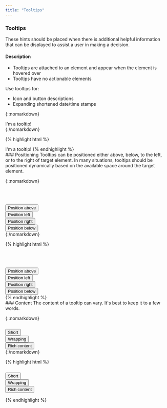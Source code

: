 ```yaml
---
title: "Tooltips"
---
```


<div class="pl-pattern">
<h3>Tooltips</h3>

These hints should be placed when there is additional helpful information that can be displayed to assist a user in making a decision. 

#### Description

- Tooltips are attached to an element and appear when the element is hovered over
- Tooltips have no actionable elements 

Use tooltips for:

- Icon and button descriptions
- Expanding shortened date/time stamps


{::nomarkdown}
<div class="pl-preview">
<div class="tooltip fade in right" style="display: inline-block; position: relative; width: auto;">
  <div class="tooltip-inner">I'm a tooltip!</div>
  <div class="tooltip-arrow"></div>
</div>
</div>
{:/nomarkdown}

{% highlight html %}
<div class="tooltip fade in right" style="display: inline-block; position: relative; width: auto;">
  <div class="tooltip-inner">I'm a tooltip!</div>
  <div class="tooltip-arrow"></div>
</div>
{% endhighlight %}
</div>

<div class="pl-pattern">
### Positioning
Tooltips can be positioned either above, below, to the left, or to the right of target element. In many situations, tooltips should be positioned dynamically based on the available space around the target element.

{::nomarkdown}
<div class="pl-preview">
    <div style="margin-top: 65px; width: 120px;">
      <button type="button" class="btn btn-block btn-default" data-toggle="tooltip" data-placement="top" title="Tooltip above">Position above</button>
      <button type="button" class="btn btn-block btn-default" data-toggle="tooltip" data-placement="left" title="Tooltip to left">Position left</button>
      <button type="button" class="btn btn-block btn-default" data-toggle="tooltip" data-placement="right" title="Tooltip to right">Position right</button>
      <button type="button" class="btn btn-block btn-default" data-toggle="tooltip" data-placement="bottom" title="Tooltip below">Position below</button>
    </div>
</div>
{:/nomarkdown}

{% highlight html %}
<div style="margin-top: 65px; width: 120px;">
  <button type="button" class="btn btn-block btn-default" data-toggle="tooltip" data-placement="top" title="Tooltip above">Position above</button>
  <button type="button" class="btn btn-block btn-default" data-toggle="tooltip" data-placement="left" title="Tooltip to left">Position left</button>
  <button type="button" class="btn btn-block btn-default" data-toggle="tooltip" data-placement="right" title="Tooltip to right">Position right</button>
  <button type="button" class="btn btn-block btn-default" data-toggle="tooltip" data-placement="bottom" title="Tooltip below">Position below</button>
</div>
{% endhighlight %}
</div>

<div class="pl-pattern">
### Content
The content of a tooltip can vary. It's best to keep it to a few words.

{::nomarkdown}
<div class="pl-preview">
    <div style="margin-top: 25px; width: 120px;">
      <button type="button" class="btn btn-block btn-default" data-toggle="tooltip" data-placement="right" title="Print">Short</button>
      <button type="button" class="btn btn-block btn-default" data-toggle="tooltip" data-placement="right" data-html="true" title='Lorem ipsum dolor sit amet, consectetur adipiscing elit. In semper volutpat ultrices. Mauris lobortis lacus vel ullamcorper vestibulum.'>Wrapping</button>
      <button type="button" class="btn btn-block btn-block btn-default" data-toggle="tooltip" data-placement="right" data-html="true" title='<i class="fa fa-inverse fa-calendar-o"></i>
      &nbsp;
      <strong>January 21</strong>
      , 2014'>
      Rich content
      </button>
    </div>
</div>
{:/nomarkdown}


{% highlight html %}
<div style="margin-top: 25px; width: 120px;">
  <button type="button" class="btn btn-block btn-default" data-toggle="tooltip" data-placement="right" title="Print">Short</button>
  <button type="button" class="btn btn-block btn-default" data-toggle="tooltip" data-placement="right" data-html="true" title='Lorem ipsum dolor sit amet, consectetur adipiscing elit. In semper volutpat ultrices. Mauris lobortis lacus vel ullamcorper vestibulum.'>Wrapping</button>
  <button type="button" class="btn btn-block btn-block btn-default" data-toggle="tooltip" data-placement="right" data-html="true" title='<i class="fa fa-inverse fa-calendar-o"></i>
  &nbsp;
  <strong>January 21</strong>
  , 2014'>
  Rich content
  </button>
</div>

{% endhighlight %}
</div>
